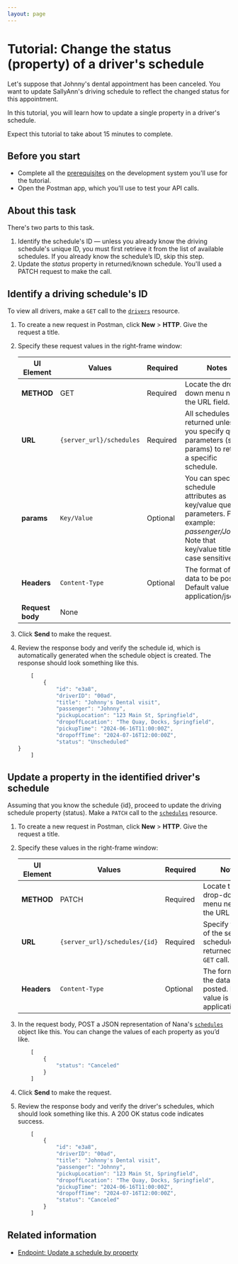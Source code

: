 ```yaml
---
layout: page
---
```


# Tutorial: Change the status (property) of a driver's schedule

Let's suppose that Johnny's dental appointment has been canceled. You want to update SallyAnn's driving schedule to reflect the changed status for this appointment.

In this tutorial, you will learn how to update a single property in a driver's schedule.

Expect this tutorial to take about 15 minutes to complete.

## Before you start

* Complete all the [prerequisites](../overview/prereqs.md) on the development system you'll use for the tutorial.
* Open the Postman app, which you'll use to test your API calls.

## About this task

There's two parts to this task.

1. Identify the schedule's ID — unless you already know the driving schedule's unique ID, you must first retrieve it from the list of available schedules. If you already know the schedule’s ID, skip this step.
2. Update the *status* property in returned/known schedule. You'll used a PATCH request to make the call.

## Identify a driving schedule's ID

To view all drivers, make a `GET` call to the [`drivers`](../reference/drivers) resource.

1. To create a new request in Postman, click **New** > **HTTP**. Give the request a title.
1. Specify these request values in the right-frame window:

    | UI Element | Values | Required | Notes |
    | -------------- | ------ | ------------ |------------ |
    | **METHOD** | GET | Required | Locate the drop-down menu next to the URL field. |
    | **URL** | `{server_url}/schedules` | Required | All schedules are returned unless you specify query parameters (see params) to return a specific schedule. |
    |**params** | `Key/Value` | Optional | You can specify schedule attributes as key/value query parameters. For example: *passenger/Johnny*. Note that key/value titles are case sensitive.  |
    |**Headers** | `Content-Type` | Optional | The format of the data to be posted. Default value is application/json. |
    |**Request body** | None |  |  |

1. Click **Send** to make the request.
1. Review the response body and verify the schedule id, which is automatically generated when the schedule object is created. The response should look something like this.

    ```js
        [
            {
                "id": "e3a8",
                "driverID": "00ad",
                "title": "Johnny's Dental visit",
                "passenger": "Johnny",
                "pickupLocation": "123 Main St, Springfield",
                "dropoffLocation": "The Quay, Docks, Springfield",
                "pickupTime": "2024-06-16T11:00:00Z",
                "dropoffTime": "2024-07-16T12:00:00Z",
                "status": "Unscheduled"
    }
        ]   
    ```

## Update a property in the identified driver's schedule

Assuming that you know the schedule {id}, proceed to update the driving schedule property (status).
Make a `PATCH` call to the [`schedules`](../reference/schedules) resource.

1. To create a new request in Postman, click **New** > **HTTP**. Give the request a title.
1. Specify these values in the right-frame window:

    | UI Element | Values | Required | Notes |
    | -------------- | ------ | ------------ |------------ |
    | **METHOD** | PATCH | Required | Locate the drop-down menu next to the URL field. |
    | **URL** | `{server_url}/schedules/{id}` | Required |Specify the {id} of the selected schedule returned in your `GET` call.  |
    |**Headers** | `Content-Type` | Optional | The format of the data to be posted. Default value is application/json. |

1. In the request body, POST a JSON representation of Nana's [`schedules`](schedules) object like this. You can change the values of each property as you’d like.

    ```js
        [
            {
                "status": "Canceled"
            }
        ]
    ```

1. Click **Send** to make the request.

1. Review the response body and verify the driver's schedules, which should look something like this. A 200 OK status code indicates success.

    ```js
        [
            {
                "id": "e3a8",
                "driverID": "00ad",
                "title": "Johnny's Dental visit",
                "passenger": "Johnny",
                "pickupLocation": "123 Main St, Springfield",
                "dropoffLocation": "The Quay, Docks, Springfield",
                "pickupTime": "2024-06-16T11:00:00Z",
                "dropoffTime": "2024-07-16T12:00:00Z",
                "status": "Canceled"
            }
        ]  
    ```

## Related information

* [Endpoint: Update a schedule by property](../reference/schedules-update-schedule-by-property.md)
